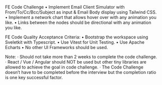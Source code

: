 FE Code Challenge
•	Implement Email Client Simulator with From/To/Cc/Bcc/Subject as input & Email Body display using Tailwind CSS.
•	Implement a network chart that allows hover over with any animation you like.
•	Links between the nodes should be directional with any animation you like.

FE Code Quality Acceptance Criteria:
•	Bootstrap the workspace using Sveletkit with Typescript.
•	Use  Vitest for Unit Testing.
•	Use Apache Echarts
•	No other UI Frameworks should be used.

Note:
·         Should not take more than 2 weeks to complete the code challenge.
·         React / Vue / Angular should NOT be used but other tiny libraries are allowed to achieve the goal in code challenge.
·         The Code Challenge doesn’t have to be completed before the interview but the completion ratio is one key successful factor.